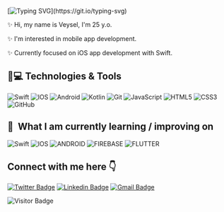 [![Typing SVG](https://readme-typing-svg.herokuapp.com?lines=Hi+There!;My+name+is+Veysel+Akbalık.;Nice+to+meet+you.)](https://git.io/typing-svg)

✨ Hi, my name is Veysel, I'm 25 y.o. 

✨ I'm interested in mobile app development. 

✨ Currently focused on iOS app development with Swift.



## 🚀💻 Technologies & Tools


  ![Swift](https://img.shields.io/badge/Swift-FA7343?style=for-the-badge&logo=swift&logoColor=white)
  ![IOS](https://img.shields.io/badge/iOS-000000?style=for-the-badge&logo=ios&logoColor=white)
  ![Android](https://img.shields.io/badge/Android-05150C?style=flat-square&logo=android)
  ![Kotlin]( https://img.shields.io/badge/Kotlin-black?style=flat-square&logo=kotlin)
  ![Git](https://img.shields.io/badge/-Git-black?style=flat-square&logo=git)
  ![JavaScript](https://img.shields.io/badge/JavaScript-282C34?logo=javascript)
  ![HTML5](https://img.shields.io/badge/HTML5-282C34?logo=html5)
  ![CSS3](https://img.shields.io/badge/CSS3-282C34?logo=css3)
  ![GitHub](https://img.shields.io/badge/-GitHub-181717?style=flat-square&logo=github)
 


## 📖  What I am currently learning / improving on

![Swift](https://img.shields.io/badge/Swift-FA7343?style=for-the-badge&logo=swift&logoColor=white)
![IOS](https://img.shields.io/badge/iOS-000000?style=for-the-badge&logo=ios&logoColor=white)
![ANDROID](https://img.shields.io/badge/Android-282C34?logo=android&logoColor=3DDC84)
![FIREBASE](https://img.shields.io/badge/Firebase-282C34?logo=firebase&logoColor=FFCA28)
![FLUTTER](https://img.shields.io/badge/Flutter-282C34?logo=flutter&logoColor=02569B)


Connect with me here 👇
---

[![Twitter Badge](https://img.shields.io/badge/-vakbalik-blue?style=plastic&logo=Twitter&logoColor=white&link=https://twitter.com/vakbalik/)](https://twitter.com/vakbalik/)
[![Linkedin Badge](https://img.shields.io/badge/-veyselakbalik-blue?style=plastic&logo=Linkedin&logoColor=white&link=https://www.linkedin.com/in/veyselakbalik/)](https://www.linkedin.com/in/veyselakbalik/)
[![Gmail Badge](https://img.shields.io/badge/-veyselakbalik@ogr.iu.edu.tr-c14438?style=plastic&logo=Gmail&logoColor=white&link=mailto:veyselakbalik@ogr.iu.edu.tr)](mailto:veyselakbalik@ogr.iu.edu.tr)


![Visitor Badge](https://visitor-badge.laobi.icu/badge?page_id=veyselakbalik.veyselakbalik)
